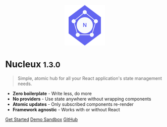 <!-- _coverpage.md -->

<p align="center">
  <img src="logo.svg" width="128" height="128" />
</p>

# Nucleux <small>1.3.0</small>

> Simple, atomic hub for all your React application's state management needs.

- **Zero boilerplate** - Write less, do more
- **No providers** - Use state anywhere without wrapping components
- **Atomic updates** - Only subscribed components re-render
- **Framework agnostic** - Works with or without React

[Get Started](#Nucleux)
[Demo Sandbox](https://codesandbox.io/p/sandbox/nucleux-react-qw58s4)
[GitHub](https://github.com/martyroque/nucleux/)
